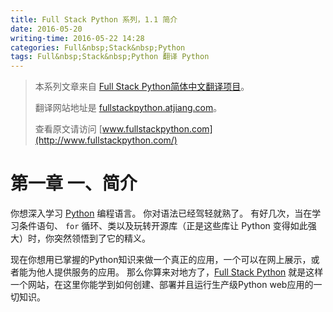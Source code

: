 ```yaml
---
title: Full Stack Python 系列，1.1 简介
date: 2016-05-20
writing-time: 2016-05-22 14:28
categories: Full&nbsp;Stack&nbsp;Python
tags: Full&nbsp;Stack&nbsp;Python 翻译 Python
---
```


> 本系列文章来自 [Full Stack Python简体中文翻译项目](https://github.com/haiiiiiyun/fullstackpython.cn)。
>
> 翻译网站地址是 [fullstackpython.atjiang.com](http://fullstackpython.atjiang.com)。
>
> 查看原文请访问 [www.fullstackpython.com](http://www.fullstackpython.com/)

# 第一章 一、简介

你想深入学习 [Python](http://www.python.org/) 编程语言。 你对语法已经驾轻就熟了。
有好几次，当在学习条件语句、 `for` 循环、类以及玩转开源库（正是这些库让 Python 变得如此强大）时，你突然领悟到了它的精义。

现在你想用已掌握的Python知识来做一个真正的应用，一个可以在网上展示，或者能为他人提供服务的应用。
那么你算来对地方了，[Full Stack Python](http:www.fullstackpython.com) 就是这样一个网站，在这里你能学到如何创建、部署并且运行生产级Python web应用的一切知识。
